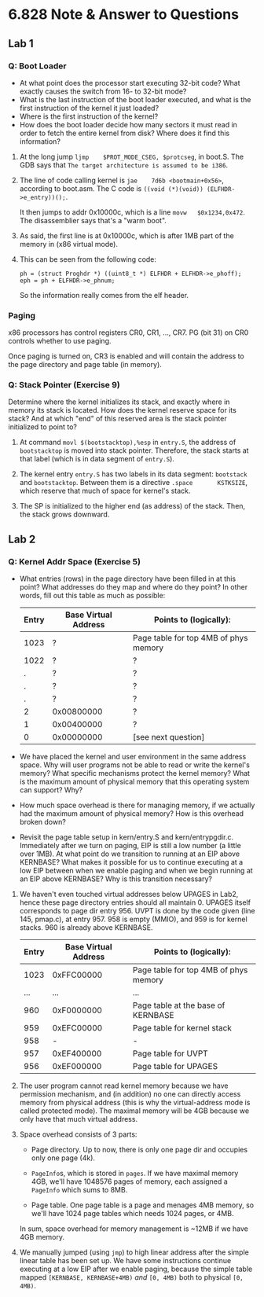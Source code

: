 # 6.828 Note & Answer to Questions

## Lab 1

### Q: Boot Loader
* At what point does the processor start executing 32-bit code? What exactly causes the switch from 16- to 32-bit mode?
* What is the last instruction of the boot loader executed, and what is the first instruction of the kernel it just loaded?
* Where is the first instruction of the kernel?
* How does the boot loader decide how many sectors it must read in order to fetch the entire kernel from disk? Where does it find this information?

1. At the long jump `ljmp    $PROT_MODE_CSEG, $protcseg`, in boot.S. The GDB says that `The target architecture is assumed to be i386`.

1. The line of code calling kernel is `jae    7d6b <bootmain+0x56>`, according to boot.asm. The C code is `((void (*)(void)) (ELFHDR->e_entry))();`. 
    
   It then jumps to addr 0x10000c, which is a line `movw   $0x1234,0x472`. The disassemblier says that's a "warm boot".

1. As said, the first line is at 0x10000c, which is after 1MB part of the memory in (x86 virtual mode).

1. This can be seen from the following code:

    ```[C]
    ph = (struct Proghdr *) ((uint8_t *) ELFHDR + ELFHDR->e_phoff);
    eph = ph + ELFHDR->e_phnum;
    ```
   
   So the information really comes from the elf header.


### Paging
x86 processors has control registers CR0, CR1, ..., CR7. PG (bit 31) on CR0 controls whether to use paging.

Once paging is turned on, CR3 is enabled and will contain the address to the page directory and page table (in memory).

### Q: Stack Pointer (Exercise 9)
Determine where the kernel initializes its stack, and exactly where in memory its stack is located. How does the kernel reserve space for its stack? And at which "end" of this reserved area is the stack pointer initialized to point to?

1. At command `movl	$(bootstacktop),%esp` in `entry.S`, the address of `bootstacktop` is moved into stack pointer. Therefore, the stack starts at that label (which is in data segment of `entry.S`).

1. The kernel entry `entry.S` has two labels in its data segment: `bootstack` and `bootstacktop`. Between them is a directive `.space		KSTKSIZE`, which reserve that much of space for kernel's stack.

1. The SP is initialized to the higher end (as address) of the stack. Then, the stack grows downward. 

## Lab 2

### Q: Kernel Addr Space (Exercise 5)
* What entries (rows) in the page directory have been filled in at this point? What addresses do they map and where do they point? In other words, fill out this table as much as possible:

    |Entry	|Base Virtual Address	|Points to (logically):                 |
    |-------|-----------------------|---------------------------------------|
    |1023	|?	                    |Page table for top 4MB of phys memory  |
    |1022	|?	                    |?                                      |
    |.	    |?	                    |?                                      |
    |.	    |?	                    |?                                      |
    |.	    |?	                    |?                                      |
    |2	    |0x00800000	            |?                                      |
    |1	    |0x00400000	            |?                                      |
    |0	    |0x00000000	            |[see next question]                    |

* We have placed the kernel and user environment in the same address space. Why will user programs not be able to read or write the kernel's memory? What specific mechanisms protect the kernel memory?
What is the maximum amount of physical memory that this operating system can support? Why?

* How much space overhead is there for managing memory, if we actually had the maximum amount of physical memory? How is this overhead broken down?

* Revisit the page table setup in kern/entry.S and kern/entrypgdir.c. Immediately after we turn on paging, EIP is still a low number (a little over 1MB). At what point do we transition to running at an EIP above KERNBASE? What makes it possible for us to continue executing at a low EIP between when we enable paging and when we begin running at an EIP above KERNBASE? Why is this transition necessary?

1. We haven't even touched virtual addresses below UPAGES in Lab2, hence these page directory entries should all maintain 0. 
   UPAGES itself corresponds to page dir entry 956. UVPT is done by the code given (line 145, pmap.c), at entry 957. 958 is empty (MMIO), and 959 is for kernel stacks. 960 is already above KERNBASE.

    |Entry	|Base Virtual Address	|Points to (logically):                 |
    |-------|-----------------------|---------------------------------------|
    |1023	|0xFFC00000             |Page table for top 4MB of phys memory  |
    |...	|...                    |...                                    |
    |960    |0xF0000000             |Page table at the base of KERNBASE     |
    |959    |0xEFC00000             |Page table for kernel stack            |
    |958    |-                      |-                                      |
    |957    |0xEF400000             |Page table for UVPT                    |
    |956    |0xEF000000	            |Page table for UPAGES                  |

1. The user program cannot read kernel memory because we have permission mechanism, and (in addition) no one can directly access memory from physical address (this is why the virtual-address mode is called protected mode).
   The maximal memory will be 4GB because we only have that much virtual address.

1. Space overhead consists of 3 parts:

    * Page directory. Up to now, there is only one page dir and occupies only one page (4k).

    * `PageInfo`s, which is stored in `pages`. If we have maximal memory 4GB, we'll have 1048576 pages of memory, each assigned a `PageInfo` which sums to 8MB.

    * Page table. One page table is a page and menages 4MB memory, so we'll have 1024 page tables which needs 1024 pages, or 4MB.
   
   In sum, space overhead for memory management is ~12MB if we have 4GB memory.

1. We manually jumped (using `jmp`) to high linear address after the simple linear table has been set up. We have some instructions continue executing at a low EIP after we enable paging, because the simple table mapped `[KERNBASE, KERNBASE+4MB)` *and* `[0, 4MB)` both to physical `[0, 4MB)`. 
